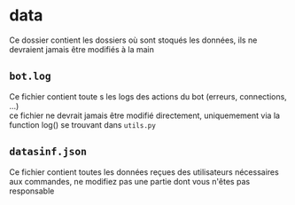# **data**
Ce dossier contient les dossiers où sont stoqués les données, ils ne devraient jamais être modifiés à la main

## `bot.log`
Ce fichier contient toute s les logs des actions du bot (erreurs, connections, ...)
<br> 
ce fichier ne devrait jamais être modifié directement, uniquemement via la function log() se trouvant dans `utils.py`

## `datasinf.json`
Ce fichier contient toutes les données reçues des utilisateurs nécessaires aux commandes, ne modifiez pas une partie dont vous n'êtes pas responsable

